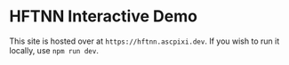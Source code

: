 # HFTNN Interactive Demo
This site is hosted over at `https://hftnn.ascpixi.dev`. If you wish to run it locally, use `npm run dev`.